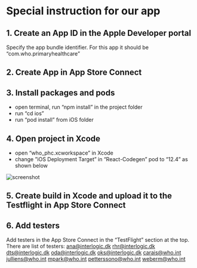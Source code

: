 # Special instruction for our app

## 1. Create an App ID in the Apple Developer portal
Specify the app bundle identifier. For this app it should be “com.who.primaryhealthcare”


## 2. Create App in App Store Connect


## 3. Install packages and pods
- open terminal, run “npm install” in the project folder
- run “cd ios”
- run “pod install” from iOS folder


## 4. Open project in Xcode
- open “who_phc.xcworkspace” in Xcode
- change ”iOS Deployment Target” in “React-Codegen” pod to “12.4” as shown below

![screenshot](https://github.com/WorldHealthOrganization/PHC0to18years/assets/148767484/d4c3e7fd-3c66-44ad-b81a-119a1a97562e)


## 5. Create build in Xcode and upload it to the Testflight in App Store Connect


## 6. Add testers
Add testers in the App Store Connect in the “TestFlight” section at the top. 
There are list of testers:
ana@interlogic.dk
rhr@interlogic.dk
dts@interlogic.dk
oda@interlogic.dk
oks@interlogic.dk
carais@who.int
julliens@who.int
mpark@who.int
petterssono@who.int
weberm@who.int




